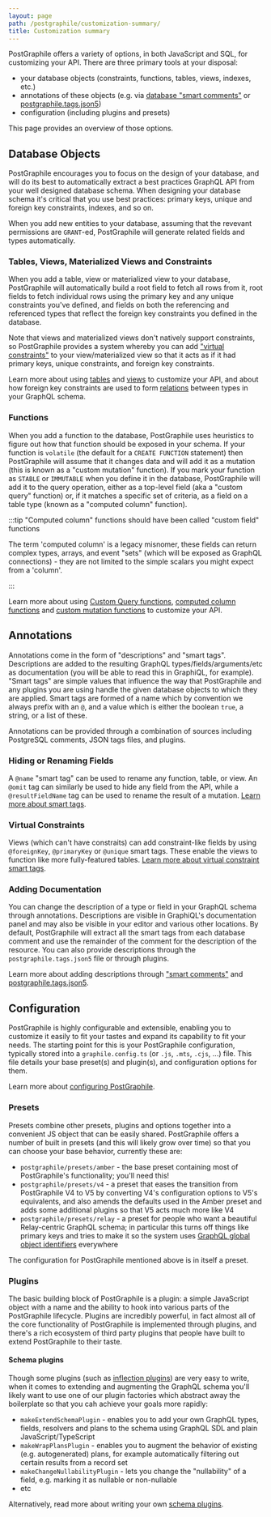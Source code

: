 ```yaml
---
layout: page
path: /postgraphile/customization-summary/
title: Customization summary
---
```


PostGraphile offers a variety of options, in both JavaScript and SQL, for
customizing your API. There are three primary tools at your disposal:

- your database objects (constraints, functions, tables, views, indexes, etc.)
- annotations of these objects (e.g. via [database "smart comments"](./smart-comments) or
  [postgraphile.tags.json5](./smart-tags-file))
- configuration (including plugins and presets)

This page provides an overview of those options.

## Database Objects

PostGraphile encourages you to focus on the design of your database, and will
do its best to automatically extract a best practices GraphQL API from your
well designed database schema. When designing your database schema it's
critical that you use best practices: primary keys, unique and foreign key
constraints, indexes, and so on.

When you add new entities to your database, assuming that the revevant
permissions are `GRANT`-ed, PostGraphile will generate related fields and types
automatically.

### Tables, Views, Materialized Views and Constraints

When you add a table, view or materialized view to your database, PostGraphile
will automatically build a root field to fetch all rows from it, root fields to
fetch individual rows using the primary key and any unique constraints you've
defined, and fields on both the referencing and referenced types that reflect
the foreign key constraints you defined in the database.

Note that views and materialized views don't natively support constraints, so
PostGraphile provides a system whereby you can add ["virtual
constraints"](./smart-tags#virtual-constraints) to your view/materialized view
so that it acts as if it had primary keys, unique constraints, and foreign key
constraints.

Learn more about using [tables](./tables) and [views](./views) to customize your
API, and about how foreign key constraints are used to form
[relations](./relations) between types in your GraphQL schema.

### Functions

When you add a function to the database, PostGraphile uses heuristics to figure
out how that function should be exposed in your schema. If your function is
`volatile` (the default for a `CREATE FUNCTION` statement) then PostGraphile
will assume that it changes data and will add it as a mutation (this is known
as a "custom mutation" function). If you mark your function as `STABLE` or
`IMMUTABLE` when you define it in the database, PostGraphile will add it to the
query operation, either as a top-level field (aka a "custom query" function)
or, if it matches a specific set of criteria, as a field on a table type (known
as a "computed column" function).

:::tip "Computed column" functions should have been called "custom field" functions

The term 'computed column' is a legacy misnomer, these fields can return
complex types, arrays, and event "sets" (which will be exposed as GraphQL
connections) - they are not limited to the simple scalars you might expect from
a 'column'.

:::

Learn more about using [Custom Query functions](./custom-queries), [computed
column functions](./computed-columns) and [custom mutation
functions](./custom-mutations) to customize your API.

## Annotations

Annotations come in the form of "descriptions" and "smart tags". Descriptions are
added to the resulting GraphQL types/fields/arguments/etc as documentation (you
will be able to read this in GraphiQL, for example). "Smart tags" are simple
values that influence the way that PostGraphile and any plugins you are using
handle the given database objects to which they are applied. Smart tags are
formed of a name which by convention we always prefix with an `@`, and a value
which is either the boolean `true`, a string, or a list of these.

Annotations can be provided through a combination of sources including
PostgreSQL comments, JSON tags files, and plugins.

### Hiding or Renaming Fields

A `@name` "smart tag" can be used to rename any function, table, or view. An
`@omit` tag can similarly be used to hide any field from the API, while a
`@resultFieldName` tag can be used to rename the result of a mutation. [Learn
more about smart tags](smart-tags).

<!-- TODO: check that `resultFieldName` is still in use in V5. -->

### Virtual Constraints

Views (which can't have constraits) can add constraint-like fields by using
`@foreignKey`, `@primaryKey` or `@unique` smart tags. These enable the views to
function like more fully-featured tables. [Learn more about virtual constraint
smart tags](./smart-tags#virtual-constraints).

### Adding Documentation

You can change the description of a type or field in your GraphQL schema
through annotations. Descriptions are visible in GraphiQL's documentation panel
and may also be visible in your editor and various other locations. By default,
PostGraphile will extract all the smart tags from each database comment and use
the remainder of the comment for the description of the resource. You can also
provide descriptions through the `postgraphile.tags.json5` file or through
plugins.

Learn more about adding descriptions through ["smart
comments"](./smart-comments) and [postgraphile.tags.json5](./smart-tags-file).

<!-- TODO: we don't actually have a page on adding descriptions to things? -->

## Configuration

PostGraphile is highly configurable and extensible, enabling you to customize
it easily to fit your tastes and expand its capability to fit your needs. The
starting point for this is your PostGraphile configuration, typically stored
into a `graphile.config.ts` (or `.js`, `.mts`, `.cjs`, ...) file. This file
details your base preset(s) and plugin(s), and configuration options for them.

Learn more about [configuring PostGraphile](./config).

### Presets

Presets combine other presets, plugins and options together into a convenient
JS object that can be easily shared. PostGraphile offers a number of built in
presets (and this will likely grow over time) so that you can choose your base
behavior, currently these are:

- `postgraphile/presets/amber` - the base preset containing most of PostGraphile's functionality; you'll need this!
- `postgraphile/presets/v4` - a preset that eases the transition from PostGraphile V4 to V5 by converting V4's configuration options to V5's equivalents, and also amends the defaults used in the Amber preset and adds some additional plugins so that V5 acts much more like V4
- `postgraphile/presets/relay` - a preset for people who want a beautiful Relay-centric GraphQL schema; in particular this turns off things like primary keys and tries to make it so the system uses [GraphQL global object identifiers](,/node-id) everywhere

The configuration for PostGraphile mentioned above is in itself a preset.

### Plugins

The basic building block of PostGraphile is a plugin: a simple JavaScript
object with a name and the ability to hook into various parts of the
PostGraphile lifecycle. Plugins are incredibly powerful, in fact almost all of
the core functionality of PostGraphile is implemented through plugins, and
there's a rich ecosystem of third party plugins that people have built to
extend PostGraphile to their taste.

#### Schema plugins

Though some plugins (such as [inflection plugins](./extending#inflection-example)) are
very easy to write, when it comes to extending and augmenting the GraphQL
schema you'll likely want to use one of our plugin factories which abstract
away the boilerplate so that you cah achieve your goals more rapidly:

- `makeExtendSchemaPlugin` - enables you to add your own GraphQL types, fields, resolvers and plans to the schema using GraphQL SDL and plain JavaScript/TypeScript
- `makeWrapPlansPlugin` - enables you to augment the behavior of existing (e.g. autogenerated) plans, for example automatically filtering out certain results from a record set
- `makeChangeNullabilityPlugin` - lets you change the "nullability" of a field, e.g. marking it as nullable or non-nullable
- etc

Alternatively, read more about writing your own [schema plugins](./extending).

<!-- NOTE: V5 currently doesn't have plugins that are focuss -->

<!--
### Schema Plug-ins Allow Broad API Customization

You can use Javascript logic and type definitions to alter any part of your API,
both to modify or ommit PostGraphile-generated fields, or to create your own, by
using a schema plug-in. [Learn more about makeExtendSchemaPlugin](makeExtendSchemaPlugin).

### Resolver Plug-Ins Change What Fields Return

By generating a resolver plug-in you can modify what specific API fields return,
after the query results are returned, but before they are exposeed. This lets
you hide fields, rename them, reformat their values, etc.
[Learn more about the makeWrapResolversPlugin](make-wrap-resolvers-plugin).

### Add Inflectors Plug-Ins Allow Complex Renaming

You can use a plug-in and Javascript logic to do more complex renaming of fields
(both root and nested). [Learn more about the Make Add Inflectors
plug-in](make-add-inflectors-plugin)

### The Simplify Inflection Plug-in Simplifies Your Whole API

By default, PostGrahile's generated field names are verbose. You can simplify
all fields in your API, turning (for instance) `User.postsByAuthorId` into
`User.posts`, by including a plug-in.
[Learn More about the Simplify Inflection plug-in](https://github.com/graphile/pg-simplify-inflector).

### Excluding Default Plug-Ins

Rarely, you may wish to exclude a class of fields (for instance, removing all
computed columns) by removing built-in PostGraphile plugins (eg. the
`PgComputedColumnsPlugin`). [Learn more about removing default
plug-ins](extending-raw#removing-things-from-the-schema).

### Custom Javascript Plug-in

You can also write completely custom Javaascript plug-ins, for instance if you
want to remove a more complex set of fields from your API.
[Learn more about removing fields with custom plug-ins](extending-raw#removing-things-from-the-schema).
 -->

<!-- Use makeAddPgTableConditionPlugin
Use @omit's filter to choose which things get filtering
Use @filterable on functions to enable filtering
Use Matt's filter plugin
Create custom query / computed column database functions
Use plugins such as pg-omit-archived
etc -->

<!--
## Mutation Fields

#### TODO
-->
